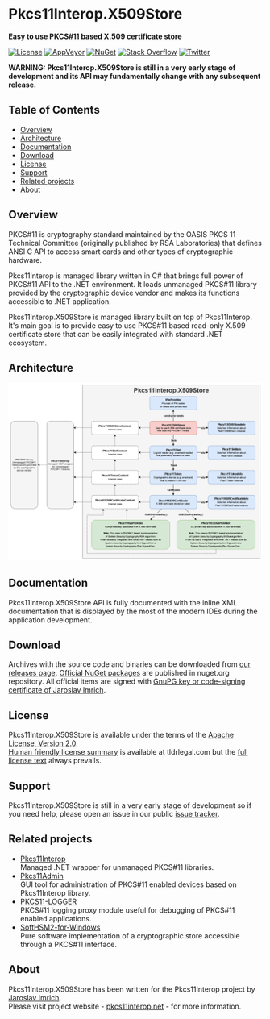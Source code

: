 Pkcs11Interop.X509Store
=======================
**Easy to use PKCS#11 based X.509 certificate store**

[![License](https://img.shields.io/badge/license-Apache%202.0-blue.svg)](https://github.com/Pkcs11Interop/Pkcs11Interop.X509Store/blob/master/LICENSE.md)
[![AppVeyor](https://ci.appveyor.com/api/projects/status/l5hr66s6dnmajh0y/branch/master?svg=true)](https://ci.appveyor.com/project/pkcs11interop/pkcs11interop-x509store/branch/master)
[![NuGet](https://img.shields.io/badge/nuget-pkcs11interop.x509store-blue.svg)](https://www.nuget.org/packages/Pkcs11Interop.X509Store/)
[![Stack Overflow](https://img.shields.io/badge/stack-pkcs11interop-blue.svg)](https://stackoverflow.com/questions/tagged/pkcs11interop)
[![Twitter](https://img.shields.io/badge/twitter-p11interop-blue.svg)](https://twitter.com/p11interop)

**WARNING: Pkcs11Interop.X509Store is still in a very early stage of development and its API may fundamentally change with any subsequent release.**

## Table of Contents

* [Overview](#overview)
* [Architecture](#architecture)
* [Documentation](#documentation)
* [Download](#download)
* [License](#license)
* [Support](#support)
* [Related projects](#related-projects)
* [About](#about)

## Overview

PKCS#11 is cryptography standard maintained by the OASIS PKCS 11 Technical Committee (originally published by RSA Laboratories) that defines ANSI C API to access smart cards and other types of cryptographic hardware.

Pkcs11Interop is managed library written in C# that brings full power of PKCS#11 API to the .NET environment. It loads unmanaged PKCS#11 library provided by the cryptographic device vendor and makes its functions accessible to .NET application.

Pkcs11Interop.X509Store is managed library built on top of Pkcs11Interop. It's main goal is to provide easy to use PKCS#11 based read-only X.509 certificate store that can be easily integrated with standard .NET ecosystem.

## Architecture

![Pkcs11Interop.X509Store architecture](doc/images/Pkcs11Interop.X509Store.png?raw=true)

## Documentation

Pkcs11Interop.X509Store API is fully documented with the inline XML documentation that is displayed by the most of the modern IDEs during the application development.

## Download

Archives with the source code and binaries can be downloaded from [our releases page](https://github.com/Pkcs11Interop/Pkcs11Interop.X509Store/releases/). [Official NuGet packages](https://www.nuget.org/packages/Pkcs11Interop.X509Store/) are published in nuget.org repository. All official items are signed with [GnuPG key or code-signing certificate of Jaroslav Imrich](https://www.jimrich.sk/crypto/).

## License

Pkcs11Interop.X509Store is available under the terms of the [Apache License, Version 2.0](https://www.apache.org/licenses/LICENSE-2.0).  
[Human friendly license summary](https://tldrlegal.com/l/apache2) is available at tldrlegal.com but the [full license text](LICENSE.md) always prevails.

## Support

Pkcs11Interop.X509Store is still in a very early stage of development so if you need help, please open an issue in our public [issue tracker](https://github.com/Pkcs11Interop/Pkcs11Interop.X509Store/issues).

## Related projects

* [Pkcs11Interop](https://www.pkcs11interop.net/)  
  Managed .NET wrapper for unmanaged PKCS#11 libraries.
* [Pkcs11Admin](https://www.pkcs11admin.net/)  
  GUI tool for administration of PKCS#11 enabled devices based on Pkcs11Interop library.
* [PKCS11-LOGGER](https://github.com/Pkcs11Interop/pkcs11-logger)  
  PKCS#11 logging proxy module useful for debugging of PKCS#11 enabled applications.
* [SoftHSM2-for-Windows](https://github.com/disig/SoftHSM2-for-Windows)  
  Pure software implementation of a cryptographic store accessible through a PKCS#11 interface.

## About

Pkcs11Interop.X509Store has been written for the Pkcs11Interop project by [Jaroslav Imrich](https://www.jimrich.sk).  
Please visit project website - [pkcs11interop.net](https://www.pkcs11interop.net) - for more information.

